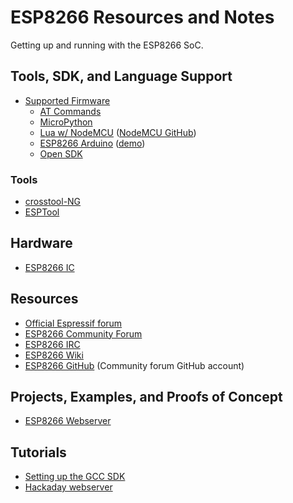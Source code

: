 # ESP8266 Resources and Notes

Getting up and running with the ESP8266 SoC.

## Tools, SDK, and Language Support

- [Supported Firmware](http://www.electrodragon.com/w/Category:ESP8266_firmware)
	- [AT Commands](http://www.electrodragon.com/w/ESP8266_AT-command_firmware)
	- [MicroPython](http://www.electrodragon.com/w/MicroPython_ESP8266)
	- [Lua w/ NodeMCU](http://www.electrodragon.com/w/ESP8266_NodeMCU_Lua) ([NodeMCU GitHub](https://github.com/nodemcu))
	- [ESP8266 Arduino](https://github.com/esp8266/Arduino) ([demo](http://www.electrodragon.com/w/ESP8266_wiring_with_Arduino))
	- [Open SDK](https://github.com/pfalcon/esp-open-sdk)


### Tools
- [crosstool-NG](https://github.com/jcmvbkbc/crosstool-NG)
- [ESPTool](https://github.com/themadinventor/esptool)

## Hardware

- [ESP8266 IC](http://www.electrodragon.com/w/ESP8266_IC)

## Resources

- [Official Espressif forum](http://bbs.espressif.com/)
- [ESP8266 Community Forum](http://www.esp8266.com/)
- [ESP8266 IRC](http://webchat.freenode.net/?channels=esp8266)
- [ESP8266 Wiki](https://github.com/esp8266/esp8266-wiki/wiki)
- [ESP8266 GitHub](https://github.com/esp8266) (Community forum GitHub account)



## Projects, Examples, and Proofs of Concept

- [ESP8266 Webserver](https://github.com/esp8266/esp8266-webserver)

## Tutorials

- [Setting up the GCC SDK](http://www.electrodragon.com/w/ESP8266_GCC_SDK)
- [Hackaday webserver](http://hackaday.com/2014/11/15/running-a-web-server-on-the-esp8266)